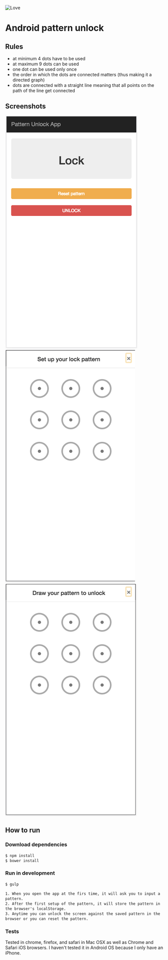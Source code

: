 ![Love](https://img.shields.io/badge/Made%20with-%E2%99%A5-red.svg)

Android pattern unlock
======================

## Rules
- at minimum 4 dots have to be used
- at maximum 9 dots can be used
- one dot can be used only once
- the order in which the dots are connected matters (thus making it a directed graph)
- dots are connected with a straight line meaning that all points on the path of the line get connected

## Screenshots

![Screenshot1](./screenshot1.png)
![Screenshot2](./screenshot2.png)
![Screenshot3](./screenshot3.png)


## How to run
### Download dependencies

```
$ npm install
$ bower install
```

### Run in development

```
$ gulp
```

    1. When you open the app at the firs time, it will ask you to input a pattern.
    2. After the first setup of the pattern, it will store the pattern in the browser's localStorage.
    3. Anytime you can unlock the screen against the saved pattern in the browser or you can reset the pattern. 

### Tests

Tested in chrome, firefox, and safari in Mac OSX as well as Chrome and Safari iOS browsers. I haven't tested it in Android OS because I only have an iPhone.
